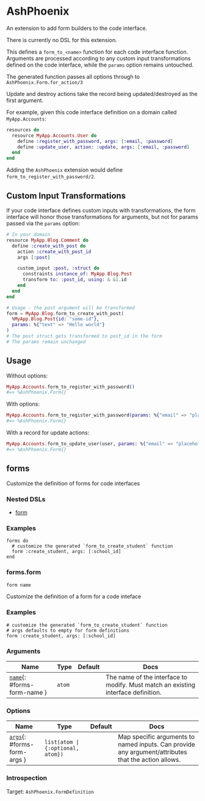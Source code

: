 <!--
This file was generated by Spark. Do not edit it by hand.
-->
# AshPhoenix

An extension to add form builders to the code interface.

There is currently no DSL for this extension.

This defines a `form_to_<name>` function for each code interface
function. Arguments are processed according to any custom input
transformations defined on the code interface, while the `params`
option remains untouched.

The generated function passes all options through to
`AshPhoenix.Form.for_action/3`

Update and destroy actions take the record being updated/destroyed
as the first argument.

For example, given this code interface definition on a domain
called `MyApp.Accounts`:

```elixir
resources do
  resource MyApp.Accounts.User do
    define :register_with_password, args: [:email, :password]
    define :update_user, action: :update, args: [:email, :password]
  end
end
```

Adding the `AshPhoenix` extension would define
`form_to_register_with_password/2`.

## Custom Input Transformations

If your code interface defines custom inputs with transformations,
the form interface will honor those transformations for arguments,
but not for params passed via the `params` option:

```elixir
# In your domain
resource MyApp.Blog.Comment do
  define :create_with_post do
    action :create_with_post_id
    args [:post]

    custom_input :post, :struct do
      constraints instance_of: MyApp.Blog.Post
      transform to: :post_id, using: & &1.id
    end
  end
end

# Usage - the post argument will be transformed
form = MyApp.Blog.form_to_create_with_post(
  %MyApp.Blog.Post{id: "some-id"},
  params: %{"text" => "Hello world"}
)
# The post struct gets transformed to post_id in the form
# The params remain unchanged
```

## Usage

Without options:

```elixir
MyApp.Accounts.form_to_register_with_password()
#=> %AshPhoenix.Form{}
```

With options:

```elixir
MyApp.Accounts.form_to_register_with_password(params: %{"email" => "placeholder@email"})
#=> %AshPhoenix.Form{}
```

With a record for update actions:

```elixir
MyApp.Accounts.form_to_update_user(user, params: %{"email" => "placeholder@email"})
#=> %AshPhoenix.Form{}
```


## forms
Customize the definition of forms for code interfaces

### Nested DSLs
 * [form](#forms-form)


### Examples
```
forms do 
  # customize the generated `form_to_create_student` function
  form :create_student, args: [:school_id]
end

```




### forms.form
```elixir
form name
```


Customize the definition of a form for a code inteface



### Examples
```
# customize the generated `form_to_create_student` function
# args defaults to empty for form definitions
form :create_student, args: [:school_id]

```



### Arguments

| Name | Type | Default | Docs |
|------|------|---------|------|
| [`name`](#forms-form-name){: #forms-form-name } | `atom` |  | The name of the interface to modify. Must match an existing interface definition. |
### Options

| Name | Type | Default | Docs |
|------|------|---------|------|
| [`args`](#forms-form-args){: #forms-form-args } | `list(atom \| {:optional, atom})` |  | Map specific arguments to named inputs. Can provide any argument/attributes that the action allows. |





### Introspection

Target: `AshPhoenix.FormDefinition`





<style type="text/css">.spark-required::after { content: "*"; color: red !important; }</style>
